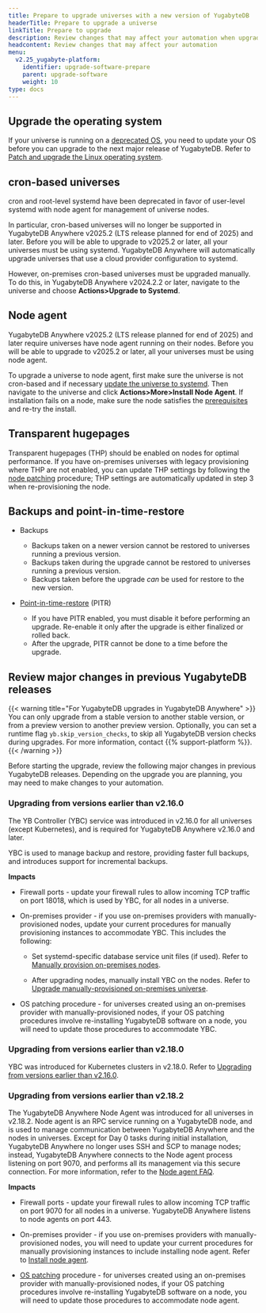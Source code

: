 ```yaml
---
title: Prepare to upgrade universes with a new version of YugabyteDB
headerTitle: Prepare to upgrade a universe
linkTitle: Prepare to upgrade
description: Review changes that may affect your automation when upgrading universes.
headcontent: Review changes that may affect your automation
menu:
  v2.25_yugabyte-platform:
    identifier: upgrade-software-prepare
    parent: upgrade-software
    weight: 10
type: docs
---
```


## Upgrade the operating system

If your universe is running on a [deprecated OS](../../../reference/configuration/operating-systems/), you need to update your OS before you can upgrade to the next major release of YugabyteDB. Refer to [Patch and upgrade the Linux operating system](../upgrade-nodes/).

## cron-based universes

cron and root-level systemd have been deprecated in favor of user-level systemd with node agent for management of universe nodes.

In particular, cron-based universes will no longer be supported in YugabyteDB Anywhere v2025.2 (LTS release planned for end of 2025) and later. Before you will be able to upgrade to v2025.2 or later, all your universes must be using systemd. YugabyteDB Anywhere will automatically upgrade universes that use a cloud provider configuration to systemd.

However, on-premises cron-based universes must be upgraded manually. To do this, in YugabyteDB Anywhere v2024.2.2 or later, navigate to the universe and choose **Actions>Upgrade to Systemd**.

## Node agent

YugabyteDB Anywhere v2025.2 (LTS release planned for end of 2025) and later require universes have node agent running on their nodes. Before you will be able to upgrade to v2025.2 or later, all your universes must be using node agent.

To upgrade a universe to node agent, first make sure the universe is not cron-based and if necessary [update the universe to systemd](#cron-based-universes). Then navigate to the universe and click **Actions>More>Install Node Agent**. If installation fails on a node, make sure the node satisfies the [prerequisites](../../prepare/server-nodes-software/) and re-try the install.

## Transparent hugepages

Transparent hugepages (THP) should be enabled on nodes for optimal performance. If you have on-premises universes with legacy provisioning where THP are not enabled, you can update THP settings by following the [node patching](../../manage-deployments/upgrade-nodes/) procedure; THP settings are automatically updated in step 3 when re-provisioning the node.

## Backups and point-in-time-restore

- Backups

  - Backups taken on a newer version cannot be restored to universes running a previous version.
  - Backups taken during the upgrade cannot be restored to universes running a previous version.
  - Backups taken before the upgrade _can_ be used for restore to the new version.

- [Point-in-time-restore](../../back-up-restore-universes/pitr/) (PITR)

  - If you have PITR enabled, you must disable it before performing an upgrade. Re-enable it only after the upgrade is either finalized or rolled back.
  - After the upgrade, PITR cannot be done to a time before the upgrade.

## Review major changes in previous YugabyteDB releases

{{< warning title="For YugabyteDB upgrades in YugabyteDB Anywhere" >}}
You can only upgrade from a stable version to another stable version, or from a preview version to another preview version. Optionally, you can set a runtime flag `yb.skip_version_checks`, to skip all YugabyteDB version checks during upgrades. For more information, contact {{% support-platform %}}.
{{< /warning >}}

Before starting the upgrade, review the following major changes in previous YugabyteDB releases. Depending on the upgrade you are planning, you may need to make changes to your automation.

### Upgrading from versions earlier than v2.16.0

The YB Controller (YBC) service was introduced in v2.16.0 for all universes (except Kubernetes), and is required for YugabyteDB Anywhere v2.16.0 and later.

YBC is used to manage backup and restore, providing faster full backups, and introduces support for incremental backups.

**Impacts**

- Firewall ports - update your firewall rules to allow incoming TCP traffic on port 18018, which is used by YBC, for all nodes in a universe.

- On-premises provider - if you use on-premises providers with manually-provisioned nodes, update your current procedures for manually provisioning instances to accommodate YBC. This includes the following:

  - Set systemd-specific database service unit files (if used). Refer to [Manually provision on-premises nodes](../../prepare/server-nodes-software/software-on-prem-manual/).

  - After upgrading nodes, manually install YBC on the nodes. Refer to [Upgrade manually-provisioned on-premises universe](../upgrade-software-install/#upgrade-manually-provisioned-on-premises-universe).

- OS patching procedure - for universes created using an on-premises provider with manually-provisioned nodes, if your OS patching procedures involve re-installing YugabyteDB software on a node, you will need to update those procedures to accommodate YBC.

### Upgrading from versions earlier than v2.18.0

YBC was introduced for Kubernetes clusters in v2.18.0. Refer to [Upgrading from versions earlier than v2.16.0](#upgrading-from-versions-earlier-than-v2-16-0).

### Upgrading from versions earlier than v2.18.2

The YugabyteDB Anywhere Node Agent was introduced for all universes in v2.18.2. Node agent is an RPC service running on a YugabyteDB node, and is used to manage communication between YugabyteDB Anywhere and the nodes in universes. Except for Day 0 tasks during initial installation, YugabyteDB Anywhere no longer uses SSH and SCP to manage nodes; instead, YugabyteDB Anywhere connects to the Node agent process listening on port 9070, and performs all its management via this secure connection. For more information, refer to the [Node agent FAQ](/preview/faq/yugabyte-platform/#node-agent).

**Impacts**

- Firewall ports - update your firewall rules to allow incoming TCP traffic on port 9070 for all nodes in a universe. YugabyteDB Anywhere listens to node agents on port 443.

- On-premises provider - if you use on-premises providers with manually-provisioned nodes, you will need to update your current procedures for manually provisioning instances to include installing node agent. Refer to [Install node agent](../../prepare/server-nodes-software/software-on-prem-manual/#install-node-agent).

- [OS patching](../../manage-deployments/upgrade-nodes/) procedure - for universes created using an on-premises provider with manually-provisioned nodes, if your OS patching procedures involve re-installing YugabyteDB software on a node, you will need to update those procedures to accommodate node agent.
